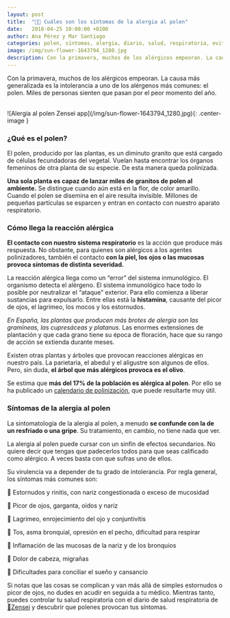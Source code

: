 ```yaml
---
layout: post
title:  "🌼🤧 Cuáles son los síntomas de la alergia al polen"
date:   2018-04-25 10:00:00 +0200
author: Ana Pérez y Mar Santiago
categories: polen, síntomas, alergia, diario, salud, respiratoria, evitar
image: /img/sun-flower-1643794_1280.jpg
description: Con la primavera, muchos de los alérgicos empeoran. La causa más generalizada es la intolerancia a uno de los alérgenos más comunes son...
---
```


Con la primavera, muchos de los alérgicos empeoran. La causa más generalizada es la intolerancia a uno de los alérgenos más comunes: el polen. Miles de personas sienten que pasan por el peor momento del año. 

<br>
![Alergia al polen Zensei app](/img/sun-flower-1643794_1280.jpg){: .center-image }
<br>

### ¿Qué es el polen?

El polen, producido por las plantas, es un diminuto granito que está cargado de células fecundadoras del vegetal. Vuelan hasta encontrar los órganos femeninos de otra planta de su especie. De esta manera queda polinizada.

**Una sola planta es capaz de lanzar miles de granitos de polen al ambiente.** Se distingue cuando aún está en la flor, de color amarillo. Cuando el polen se disemina en el aire resulta invisible. Millones de pequeñas partículas se esparcen y entran en contacto con nuestro aparato respiratorio.


### Cómo llega la reacción alérgica

**El contacto con nuestro sistema respiratorio** es la acción que produce más respuesta. No obstante, para quienes son alérgicos a los agentes polinizadores, también el contacto **con la piel, los ojos o las mucosas provoca síntomas de distinta severidad.**

La reacción alérgica llega como un “error” del sistema inmunológico. El organismo detecta el alérgeno. El sistema inmunológico hace todo lo posible por neutralizar el “ataque” exterior. Para ello comienza a liberar sustancias para expulsarlo. Entre ellas está la **histamina**, causante del picor de ojos, el lagrimeo, los mocos y los estornudos.

*En España, las plantas que producen más brotes de alergia son las gramíneas, las cupresáceas y platanus.* Las enormes extensiones de plantación y que cada grano tiene su época de floración, hace que su rango de acción se extienda durante meses.


Existen otras plantas y árboles que provocan reacciones alérgicas en nuestro país. La parietaria, el abedul y el aligustre son algunos de ellos. Pero, sin duda, **el árbol que más alérgicos provoca es el olivo**.

Se estima que **más del 17% de la población es alérgica al polen**. Por ello se ha publicado un [calendario de polinización](http://www.sinomarin.es/documents/1410466/1497307/calendario_polinizacion.pdf/c737b22c-e0e2-4fbc-be52-4e5fd6267fa9), que puede resultarte muy útil.

### Síntomas de la alergia al polen

La sintomatología de la alergia al polen, a menudo **se confunde con la de un resfriado o una gripe**. Su tratamiento, en cambio, no tiene nada que ver.

La alergia al polen puede cursar con un sinfín de efectos secundarios. No quiere decir que tengas que padecerlos todos para que seas calificado como alérgico. A veces basta con que sufras uno de ellos.

Su virulencia va a depender de tu grado de intolerancia. Por regla general, los síntomas más comunes son:

🤧 Estornudos y rinitis, con nariz congestionada o exceso de mucosidad

🤧 Picor de ojos, garganta, oídos y nariz

🤧 Lagrimeo, enrojecimiento del ojo y conjuntivitis

🤧 Tos, asma bronquial, opresión en el pecho, dificultad para respirar

🤧 Inflamación de las mucosas de la nariz y de los bronquios

🤧 Dolor de cabeza, migrañas

🤧 Dificultades para conciliar el sueño y cansancio

Si notas que las cosas se complican y van más allá de simples estornudos o picor de ojos, no dudes en acudir en seguida a tu médico. Mientras tanto, puedes controlar tu salud respiratoria con el diario de salud respiratoria de [📱Zensei](https://zenseiapp.com) y descubrir que polenes provocan tus síntomas.
